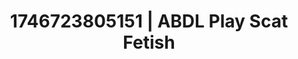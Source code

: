 ---
categories:
- Alt aesthetic girls
- Intimate reveal
- AI-generated
- Queer kinks
- Afterglow vibes
- Dreamy pleasure
- ASMR
- Cosplay
image: /assets/images/1746723805151.jpg
layout: post
seo:
  description: Featured content with high-quality Scat Fetish, ABDL Play. HD images
    available.
  keywords: Scat Fetish, ABDL Play
  og_image: /assets/images/1746723805151.jpg
  schema_type: VisualArtwork
tags:
- ABDL Play
- '#1746723805151'
- Scat Fetish
title: 1746723805151 | ABDL Play Scat Fetish
---